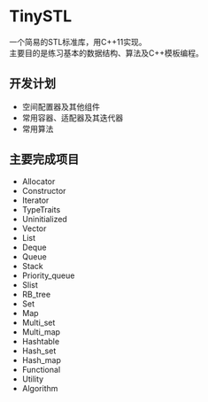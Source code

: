 # TinySTL 
一个简易的STL标准库，用C++11实现。<br/>
主要目的是练习基本的数据结构、算法及C++模板编程。

## 开发计划 <br/>
  * 空间配置器及其他组件 <br>
  * 常用容器、适配器及其迭代器 <br>
  * 常用算法 <br>
## 主要完成项目 <br>
  * Allocator
  * Constructor
  * Iterator
  * TypeTraits
  * Uninitialized
  * Vector
  * List
  * Deque
  * Queue
  * Stack
  * Priority_queue
  * Slist
  * RB_tree
  * Set
  * Map
  * Multi_set
  * Multi_map
  * Hashtable
  * Hash_set 
  * Hash_map  
  * Functional
  * Utility
  * Algorithm
  
  
